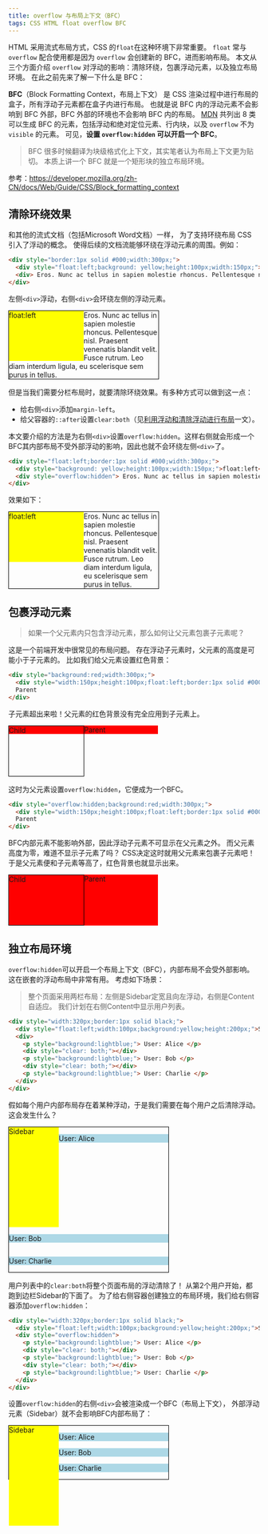```yaml
---
title: overflow 与布局上下文（BFC）
tags: CSS HTML float overflow BFC
---
```


HTML 采用流式布局方式，CSS 的`float`在这种环境下非常重要。
`float` 常与 `overflow` 配合使用都是因为 `overflow` 会创建新的 BFC，进而影响布局。
本文从三个方面介绍 `overflow` 对浮动的影响：清除环绕，包裹浮动元素，以及独立布局环境。
在此之前先来了解一下什么是 BFC：

**BFC**（Block Formatting Context，布局上下文）
是 CSS 渲染过程中进行布局的盒子，所有浮动子元素都在盒子内进行布局。
也就是说 BFC 内的浮动元素不会影响到 BFC 外部，BFC 外部的环境也不会影响 BFC 内的布局。
[MDN][mdn] 共列出 8 类可以生成 BFC 的元素，包括浮动和绝对定位元素、行内块，以及 `overflow` 不为 `visible` 的元素。
可见，**设置 `overflow:hidden` 可以开启一个 BFC**。

> BFC 很多时候翻译为块级格式化上下文，其实笔者认为布局上下文更为贴切。
> 本质上讲一个 BFC 就是一个矩形块的独立布局环境。

<!--more-->

参考：<https://developer.mozilla.org/zh-CN/docs/Web/Guide/CSS/Block_formatting_context>

## 清除环绕效果

和其他的流式文档（包括Microsoft Word文档）一样，
为了支持环绕布局 CSS 引入了浮动的概念。
使得后续的文档流能够环绕在浮动元素的周围。例如：

```html
<div style="border:1px solid #000;width:300px;">
  <div style="float:left;background: yellow;height:100px;width:150px;">float:left</div> 
  <div> Eros. Nunc ac tellus in sapien molestie rhoncus. Pellentesque nisl. Praesent venenatis blandit velit. Fusce rutrum.  Leo diam interdum ligula, eu scelerisque sem purus in tellus.</div>
</div>
```

左侧`<div>`浮动，右侧`<div>`会环绕左侧的浮动元素。

<div style="border:1px solid #000;width:300px;margin-bottom:15px;">
<div style="float:left;background: yellow;height:100px;width:150px;">float:left</div> 
<div> Eros. Nunc ac tellus in sapien molestie rhoncus. Pellentesque nisl. Praesent venenatis blandit velit. Fusce rutrum.  Leo diam interdum ligula, eu scelerisque sem purus in tellus.</div>
</div>

但是当我们需要分栏布局时，就要清除环绕效果。有多种方式可以做到这一点：

* 给右侧`<div>`添加`margin-left`。
* 给父容器的`::after`设置`clear:both`（见[利用浮动和清除浮动进行布局][float]一文）。

本文要介绍的方法是为右侧`<div>`设置`overflow:hidden`。这样右侧就会形成一个BFC其内部布局不受外部浮动的影响，因此也就不会环绕左侧`<div>`了。

```html
<div style="float:left;border:1px solid #000;width:300px;">
  <div style="background: yellow;height:100px;width:150px;">float:left</div> 
  <div style="overflow:hidden"> Eros. Nunc ac tellus in sapien molestie rhoncus. Pellentesque nisl. Praesent venenatis blandit velit. Fusce rutrum.  Leo diam interdum ligula, eu scelerisque sem purus in tellus.</div>
</div>
```

效果如下：

<div style="border:1px solid #000;width:300px;">
<div style="float:left;background:yellow;height:100px;width:150px;">float:left</div> 
<div style="overflow:hidden"> Eros. Nunc ac tellus in sapien molestie rhoncus. Pellentesque nisl. Praesent venenatis blandit velit. Fusce rutrum.  Leo diam interdum ligula, eu scelerisque sem purus in tellus.</div>
</div>
<p></p>

## 包裹浮动元素

> 如果一个父元素内只包含浮动元素，那么如何让父元素包裹子元素呢？

这是一个前端开发中很常见的布局问题。
存在浮动子元素时，父元素的高度是可能小于子元素的。
比如我们给父元素设置红色背景：

```html
<div style="background:red;width:300px;">
  <div style="width:150px;height:100px;float:left;border:1px solid #000;">Child</div>
  Parent
</div>
```

子元素超出来啦！父元素的红色背景没有完全应用到子元素上。

<div style="background:red;overflow:visible;width:300px;">
  <div style="width:150px;height:100px;float:left;border:1px solid #000;">Child</div>
  Parent
</div>
<div style="clear: both;margin-bottom:15px;"></div>

这时为父元素设置`overflow:hidden`，它便成为一个BFC。

```html
<div style="overflow:hidden;background:red;width:300px;">
  <div style="width:150px;height:100px;float:left;border:1px solid #000;">Child</div>
  Parent
</div>
```

BFC内部元素不能影响外部，因此浮动子元素不可显示在父元素之外。
而父元素高度为零，难道不显示子元素了吗？
CSS决定这时就用父元素来包裹子元素吧！
于是父元素便和子元素等高了，红色背景也就显示出来。

<div style="overflow:hidden;background:red;width:300px;">
  <div style="width:150px;height:100px;float:left;border:1px solid #000;">Child</div>
  Parent
</div>

## 独立布局环境

`overflow:hidden`可以开启一个布局上下文（BFC），内部布局不会受外部影响。这在嵌套的浮动布局中非常有用。
考虑如下场景：

> 整个页面采用两栏布局：左侧是Sidebar定宽且向左浮动，右侧是Content自适应。
> 我们计划在右侧Content中显示用户列表。

```html
<div style="width:320px;border:1px solid black;">
  <div style="float:left;width:100px;background:yellow;height:200px;">Sidebar</div>
  <div>
    <p style="background:lightblue;"> User: Alice </p>
    <div style="clear: both;"></div>
    <p style="background:lightblue;"> User: Bob </p>
    <div style="clear: both;"></div>
    <p style="background:lightblue;"> User: Charlie </p>
  </div>
</div>
```

假如每个用户内部布局存在着某种浮动，于是我们需要在每个用户之后清除浮动。
这会发生什么？

<div style="width:320px;border:1px solid black;">
  <div style="float:left;width:100px;background:yellow;height:200px;">Sidebar</div>
  <div>
    <p style="background:lightblue;"> User: Alice </p>
    <div style="clear: both;"></div>
    <p style="background:lightblue;"> User: Bob </p>
    <div style="clear: both;"></div>
    <p style="background:lightblue;"> User: Charlie </p>
  </div>
</div>
<div style="margin-bottom:15px;"></div>

用户列表中的`clear:both`将整个页面布局的浮动清除了！
从第2个用户开始，都跑到边栏Sidebar的下面了。
为了给右侧容器创建独立的布局环境，我们给右侧容器添加`overflow:hidden`：

```html
<div style="width:320px;border:1px solid black;">
  <div style="float:left;width:100px;background:yellow;height:200px;">Sidebar</div>
  <div style="overflow:hidden">
    <p style="background:lightblue;"> User: Alice </p>
    <div style="clear: both;"></div>
    <p style="background:lightblue;"> User: Bob </p>
    <div style="clear: both;"></div>
    <p style="background:lightblue;"> User: Charlie </p>
  </div>
</div>
```

设置`overflow:hidden`的右侧`<div>`会被渲染成一个BFC（布局上下文），
外部浮动元素（Sidebar）就不会影响BFC内部布局了：

<div style="width:320px;border:1px solid black;">
  <div style="float:left;width:100px;background:yellow;height:200px;">Sidebar</div>
  <div style="overflow:hidden">
    <p style="background:lightblue;"> User: Alice </p>
    <div style="clear: both;"></div>
    <p style="background:lightblue;"> User: Bob </p>
    <div style="clear: both;"></div>
    <p style="background:lightblue;"> User: Charlie </p>
  </div>
</div>


[float]: /2016/01/28/css-floating.html
[mdn]: https://developer.mozilla.org/zh-CN/docs/Web/Guide/CSS/Block_formatting_context

